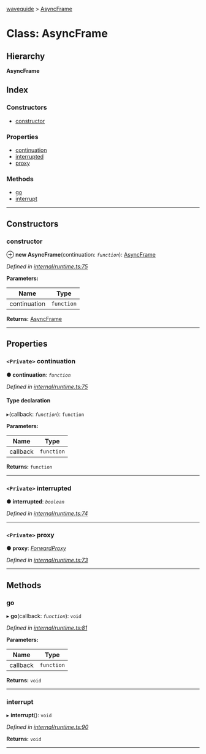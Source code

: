 [waveguide](../README.md) > [AsyncFrame](../classes/asyncframe.md)

# Class: AsyncFrame

## Hierarchy

**AsyncFrame**

## Index

### Constructors

* [constructor](asyncframe.md#constructor)

### Properties

* [continuation](asyncframe.md#continuation)
* [interrupted](asyncframe.md#interrupted)
* [proxy](asyncframe.md#proxy)

### Methods

* [go](asyncframe.md#go)
* [interrupt](asyncframe.md#interrupt)

---

## Constructors

<a id="constructor"></a>

###  constructor

⊕ **new AsyncFrame**(continuation: *`function`*): [AsyncFrame](asyncframe.md)

*Defined in [internal/runtime.ts:75](https://github.com/rzeigler/waveguide/blob/a4eddcf/src/internal/runtime.ts#L75)*

**Parameters:**

| Name | Type |
| ------ | ------ |
| continuation | `function` |

**Returns:** [AsyncFrame](asyncframe.md)

___

## Properties

<a id="continuation"></a>

### `<Private>` continuation

**● continuation**: *`function`*

*Defined in [internal/runtime.ts:75](https://github.com/rzeigler/waveguide/blob/a4eddcf/src/internal/runtime.ts#L75)*

#### Type declaration
▸(callback: *`function`*): `function`

**Parameters:**

| Name | Type |
| ------ | ------ |
| callback | `function` |

**Returns:** `function`

___
<a id="interrupted"></a>

### `<Private>` interrupted

**● interrupted**: *`boolean`*

*Defined in [internal/runtime.ts:74](https://github.com/rzeigler/waveguide/blob/a4eddcf/src/internal/runtime.ts#L74)*

___
<a id="proxy"></a>

### `<Private>` proxy

**● proxy**: *[ForwardProxy](forwardproxy.md)*

*Defined in [internal/runtime.ts:73](https://github.com/rzeigler/waveguide/blob/a4eddcf/src/internal/runtime.ts#L73)*

___

## Methods

<a id="go"></a>

###  go

▸ **go**(callback: *`function`*): `void`

*Defined in [internal/runtime.ts:81](https://github.com/rzeigler/waveguide/blob/a4eddcf/src/internal/runtime.ts#L81)*

**Parameters:**

| Name | Type |
| ------ | ------ |
| callback | `function` |

**Returns:** `void`

___
<a id="interrupt"></a>

###  interrupt

▸ **interrupt**(): `void`

*Defined in [internal/runtime.ts:90](https://github.com/rzeigler/waveguide/blob/a4eddcf/src/internal/runtime.ts#L90)*

**Returns:** `void`

___

